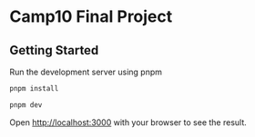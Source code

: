 # Camp10 Final Project

## Getting Started

Run the development server using pnpm

```bash
pnpm install 

pnpm dev
```

Open [http://localhost:3000](http://localhost:3000) with your browser to see the result.